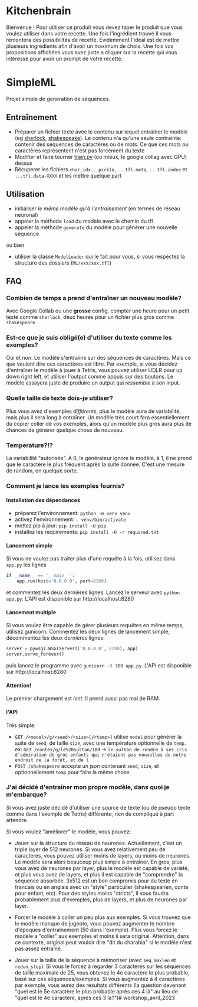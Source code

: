 # Kitchenbrain 

Bienvenue ! Pour utiliser ce produit vous devez taper le produit que vous voulez utiliser dans votre recette. Une fois l'ingrédient trouvé il vous remontera des possibilités de recette. Evidemment l'idéal est de mettre plusieurs ingrédients afin d'avoir un maximum de choix. Une fois vos propositions affichées vous avez juste a cliquer sur la recette qui vous intéresse pour avoir un prompt de votre recette. 

# SimpleML

Projet simple de generation de séquences.

## Entraînement

- Préparer un fichier texte avec le contenu sur lequel entraîner le modèle (eg [sherlock](ML/sherlock.txt), [shakespeake](ML/shakespeare.txt)). Le contenu n'a qu'une seule contrainte: contenir des séquences de caractères ou de mots. Ce que ces mots ou caractères représentent n'est pas forcément du texte
- Modifier et faire tourner [train.py](train.py) (ou mieux, le google collag avec GPU) dessus
- Récuperer les fichiers `char_idx...pickle`, `...tfl.meta`, `...tfl.index` et `...tfl.data-XXXX` et les mettre quelque part

## Utilisation

- initialiser *le même modèle qu'à l'entraînement* (en termes de réseau neuronal)
- appeler la méthode `load` du modèle avec le chemin du tfl
- appeler la méthode `generate` du modèle pour générer une nouvelle séquence

ou bien

- utiliser la classe `ModelLoader` qui le fait pour vous, si vous respectez la structure des dossiers (`ML/xxx/xxx.tfl`)

## FAQ

### Combien de temps a prend d'entraîner un nouveau modèle?

Avec Google Collab ou une **grosse** config, compter une heure pour un petit texte comme `sherlock`, deux heures pour un fichier plus gros comme `shakespeare`

### Est-ce que je suis obligé(e) d'utiliser du texte comme les exemples?

Oui et non. Le modèle s'entraiine sur des séquences de caractères. Mais ce que veulent dire ces caractères est libre. Par exemple, si vous décidez d'entraîner le modèle à jouer à Tetris, vous pouvez utiliser UDLR pour up down right left, et utiliser l'output comme appuis sur des boutons. Le modèle essayera juste de produire un output qui *ressemble* à son input.

### Quelle taille de texte dois-je utiliser?

Plus vous avez d'exemples *différents*, plus le modèle aura de variabilité, mais plus il sera long à entraîner. Un modèle très court fera essentiellement du copier coller de vos exemples, alors qu'un modèle plus gros aura plus de chances de générer quelque chose de nouveau.

### Temperature?!?

La variabilité "autorisée". À 0, le générateur ignore le modèle, à 1, il ne prend que le caractère le plus fréquent après la suite donnée. C'est une mesure de random, en quelque sorte.

### Comment je lance les exemples fournis?

#### Installation des dépendances

- préparez l'environnement: `python -m venv venv`
- activez l'environnement: `. venv/bin/activate`
- mettez pip à jour: `pip install -U pip`
- installez les requirements: `pip install -U -r required.txt`

#### Lancement simple

Si vous ne voulez pas traiter plus d'une requête à la fois, utilisez dans `app.py` les lignes

```python
if __name__ == '__main__':
    app.run(host='0.0.0.0', port=8280)
```

et commentez les deux dernières lignes. Lancez le serveur avec `python app.py`. L'API est disponible sur http://localhost:8280

#### Lancement multiple

Si vous voulez être capable de gérer plusieurs requêtes en même temps, utilisez gunicorn. Commentez les deux lignes de lancement simple, décommentez les deux dernières lignes:

```python
server = pywsgi.WSGIServer(('0.0.0.0', 8280), app)
server.serve_forever()
```

puis lancez le programme avec `gunicorn -t 300 app.py`. L'API est disponible sur http://localhost:8280

#### Attention!

Le premier chargement est *lent*. Il prend aussi pas mal de RAM.

#### l'API

Très simple:

- `GET /<model>/g/<seed>/<size>[/<temp>]` utilise `model` pour générer la suite de `seed`, de taille `size`, avec une température optionnelle de `temp`. 
ex: `GET /contes/g/le%20sultan/100` -> `le sultan de rendre à ses cris d'admiration de gros enfants qui n'étaient pas nouvelles de notre endroit de la forêt, et de l`
- `POST /shakespeare` accepte un json contenant `seed`, `size`, et optionnellement `temp` pour faire la même chose

### J'ai décidé d'entraîner mon propre modèle, dans quoi je m'embarque?

Si vous avez juste décidé d'utiliser une source de texte (ou de pseudo texte comme dans l'exemple de Tetris) différente, rien de compliqué à part attendre.

Si vous voulez "améliorer" le modèle, vous pouvez:

- Jouer sur la structure du réseau de neurones. Actuellement, c'est un triple layer de 512 neurones. Si vous avez relativement peu de caracteres, vous pouvez utiliser moins de layers, ou moins de neurones. Le modèle sera alors beaucoup plus simple à entraîner. En gros, plus vous avez de neurones par layer, plus le modèle est capable de variété, et plus vous avez de layers, et plus il est capable de "comprendre" la séquence absorbée. 3x512 est un bon compromis pour du texte en francais ou en anglais avec un "style" particulier (shakespearien, conte pour enfant, etc). Pour des styles moins "stricts", il vous faudra probablement plus d'exemples, plus de layers, et plus de neurones par layer. 

- Forcer le modèle à coller un peu plus aux exemples. Si vous trouvez que le modèle manque de jugeote, vous pouvez augmenter le nombre d'époques d'entraînement (50 dans l'exemple). Plus vous forcez le modèle a "coller" aux exemples et moins il sera original. Attention, dans ce contexte, original peut vouloir dire "dit du charabia" si le modèle n'est pas assez entraîné.

- Jouer sur la taille de la séquence à mémoriser (avec `seq_maxlen` et `redun_step`). Si vous le forcez à regarder 3 caracteres sur les séquences de taille maximale de 25, vous obtenez le 4e caractère le plus probable, basé sur ces séquences/exemples. Si vous augmentez à 4 caractères par exemple, vous aurez des résultats différents (la question devenant "quel est le 5e caractère le plus probable après ces 4 là" au lieu de "quel est le 4e caractère, après ces 3 là?")# workshop_avril_2023
